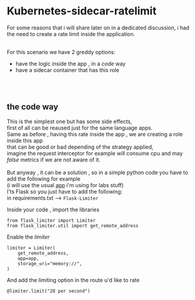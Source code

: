# Kubernetes-sidecar-ratelimit

For some reasons that i will share later on in a dedicated discussion, i had the need to create a rate limit inside the application.   
<br>

For this scenario we have 2 greddy options:  
- have the logic inside the app , in a *code* way  
- have a sidecar container that has this role
<br>
<br>

## the code way  

This is the simplest one but has some side effects,  
first of all can be reaused just for the same language apps.  
Same as before , having this rate inside the app , we are creating a role inside this app  
that can be good or bad depending of the strategy applied,  
imagine the request interceptor for example will consume cpu and may *false* metrics if we are not aware of it.  
<br>
But anyway , it can be a solution , so in a simple python code you have to add the following for example  
(i will use the usual [app](https://github.com/lorenzogirardi/py-test-backend/tree/ratelimit/docker) i'm using for labs stuff)
<br>
I'ts Flask so you just have to add the following:  
in requirements.txt  --> ```Flask-Limiter```  

Inside your code , import the libraries  
```
from flask_limiter import Limiter
from flask_limiter.util import get_remote_address
```

Enable the *limiter*  
```
limiter = Limiter(
	get_remote_address,
	app=app,
	storage_uri="memory://",
)
```  

And add the limiting option in the route u'd like to rate  
```
@limiter.limit("28 per second")
```








